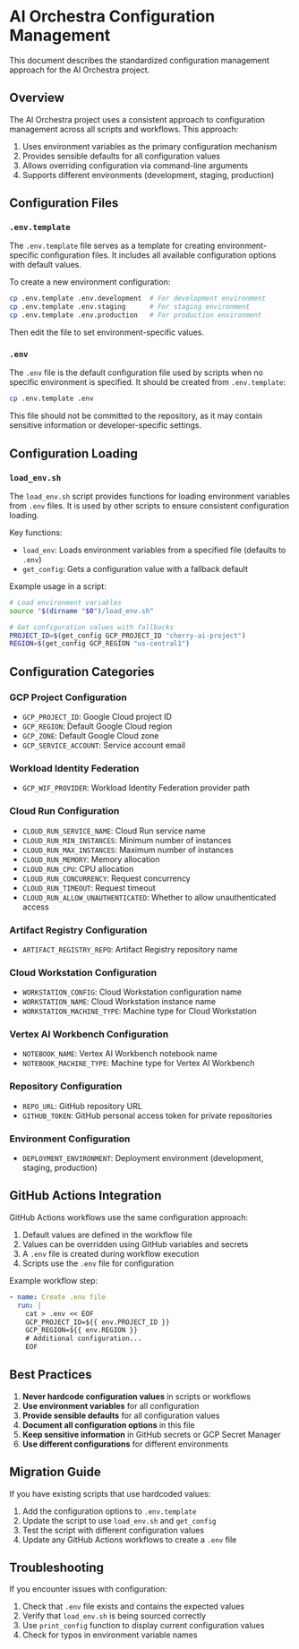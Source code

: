 # AI Orchestra Configuration Management

This document describes the standardized configuration management approach for the AI Orchestra project.

## Overview

The AI Orchestra project uses a consistent approach to configuration management across all scripts and workflows. This approach:

1. Uses environment variables as the primary configuration mechanism
2. Provides sensible defaults for all configuration values
3. Allows overriding configuration via command-line arguments
4. Supports different environments (development, staging, production)

## Configuration Files

### `.env.template`

The `.env.template` file serves as a template for creating environment-specific configuration files. It includes all available configuration options with default values.

To create a new environment configuration:

```bash
cp .env.template .env.development  # For development environment
cp .env.template .env.staging      # For staging environment
cp .env.template .env.production   # For production environment
```

Then edit the file to set environment-specific values.

### `.env`

The `.env` file is the default configuration file used by scripts when no specific environment is specified. It should be created from `.env.template`:

```bash
cp .env.template .env
```

This file should not be committed to the repository, as it may contain sensitive information or developer-specific settings.

## Configuration Loading

### `load_env.sh`

The `load_env.sh` script provides functions for loading environment variables from `.env` files. It is used by other scripts to ensure consistent configuration loading.

Key functions:

- `load_env`: Loads environment variables from a specified file (defaults to `.env`)
- `get_config`: Gets a configuration value with a fallback default

Example usage in a script:

```bash
# Load environment variables
source "$(dirname "$0")/load_env.sh"

# Get configuration values with fallbacks
PROJECT_ID=$(get_config GCP_PROJECT_ID "cherry-ai-project")
REGION=$(get_config GCP_REGION "us-central1")
```

## Configuration Categories

### GCP Project Configuration

- `GCP_PROJECT_ID`: Google Cloud project ID
- `GCP_REGION`: Default Google Cloud region
- `GCP_ZONE`: Default Google Cloud zone
- `GCP_SERVICE_ACCOUNT`: Service account email

### Workload Identity Federation

- `GCP_WIF_PROVIDER`: Workload Identity Federation provider path

### Cloud Run Configuration

- `CLOUD_RUN_SERVICE_NAME`: Cloud Run service name
- `CLOUD_RUN_MIN_INSTANCES`: Minimum number of instances
- `CLOUD_RUN_MAX_INSTANCES`: Maximum number of instances
- `CLOUD_RUN_MEMORY`: Memory allocation
- `CLOUD_RUN_CPU`: CPU allocation
- `CLOUD_RUN_CONCURRENCY`: Request concurrency
- `CLOUD_RUN_TIMEOUT`: Request timeout
- `CLOUD_RUN_ALLOW_UNAUTHENTICATED`: Whether to allow unauthenticated access

### Artifact Registry Configuration

- `ARTIFACT_REGISTRY_REPO`: Artifact Registry repository name

### Cloud Workstation Configuration

- `WORKSTATION_CONFIG`: Cloud Workstation configuration name
- `WORKSTATION_NAME`: Cloud Workstation instance name
- `WORKSTATION_MACHINE_TYPE`: Machine type for Cloud Workstation

### Vertex AI Workbench Configuration

- `NOTEBOOK_NAME`: Vertex AI Workbench notebook name
- `NOTEBOOK_MACHINE_TYPE`: Machine type for Vertex AI Workbench

### Repository Configuration

- `REPO_URL`: GitHub repository URL
- `GITHUB_TOKEN`: GitHub personal access token for private repositories

### Environment Configuration

- `DEPLOYMENT_ENVIRONMENT`: Deployment environment (development, staging, production)

## GitHub Actions Integration

GitHub Actions workflows use the same configuration approach:

1. Default values are defined in the workflow file
2. Values can be overridden using GitHub variables and secrets
3. A `.env` file is created during workflow execution
4. Scripts use the `.env` file for configuration

Example workflow step:

```yaml
- name: Create .env file
  run: |
    cat > .env << EOF
    GCP_PROJECT_ID=${{ env.PROJECT_ID }}
    GCP_REGION=${{ env.REGION }}
    # Additional configuration...
    EOF
```

## Best Practices

1. **Never hardcode configuration values** in scripts or workflows
2. **Use environment variables** for all configuration
3. **Provide sensible defaults** for all configuration values
4. **Document all configuration options** in this file
5. **Keep sensitive information** in GitHub secrets or GCP Secret Manager
6. **Use different configurations** for different environments

## Migration Guide

If you have existing scripts that use hardcoded values:

1. Add the configuration options to `.env.template`
2. Update the script to use `load_env.sh` and `get_config`
3. Test the script with different configuration values
4. Update any GitHub Actions workflows to create a `.env` file

## Troubleshooting

If you encounter issues with configuration:

1. Check that `.env` file exists and contains the expected values
2. Verify that `load_env.sh` is being sourced correctly
3. Use `print_config` function to display current configuration values
4. Check for typos in environment variable names